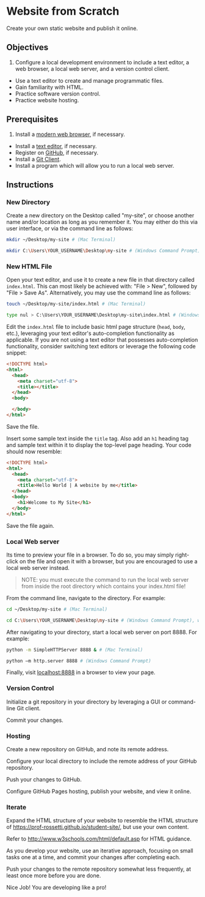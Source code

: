 # Website from Scratch

Create your own static website and publish it online.

## Objectives

  1. Configure a local development environment to include a text editor, a web browser, a local web server, and a version control client.
  * Use a text editor to create and manage programmatic files.
  * Gain familiarity with HTML.
  * Practice software version control.
  * Practice website hosting.

## Prerequisites

  1. Install a [modern web browser](/README.md#browser), if necessary.
  * Install a [text editor](/README.md#text-editor), if necessary.
  * Register on [GitHub](https://github.com/), if necessary.
  * Install a [Git Client](https://git-scm.com/downloads).
  * Install a program which will allow you to run a local web server.

## Instructions

### New Directory

Create a new directory on the Desktop called "my-site", or choose another name and/or location as long as you remember it. You may either do this via user interface, or via the command line as follows:

```` sh
mkdir ~/Desktop/my-site # (Mac Terminal)

mkdir C:\Users\YOUR_USERNAME\Desktop\my-site # (Windows Command Prompt), where YOUR_USERNAME is the user name associated with the operating system account you use on your local machine
````

### New HTML File

Open your text editor, and use it to create a new file in that directory called `index.html`. This can most likely be achieved with: "File > New", followed by "File > Save As". Alternatively, you may use the command line as follows:

```` sh
touch ~/Desktop/my-site/index.html # (Mac Terminal)

type nul > C:\Users\YOUR_USERNAME\Desktop\my-site\index.html # (Windows Command Prompt), where YOUR_USERNAME is the user name associated with the operating system account you use on your local machine
````

Edit the `index.html` file to include basic html page structure (`head`, `body`, etc.), leveraging your text editor's auto-completion functionality as applicable. If you are not using a text editor that possesses auto-completion functionality, consider switching text editors or leverage the following code snippet:

```` html
<!DOCTYPE html>
<html>
  <head>
    <meta charset="utf-8">
    <title></title>
  </head>
  <body>

  </body>
</html>
````

Save the file.

Insert some sample text inside the `title` tag. Also add an `h1` heading tag and sample text within it to display the top-level page heading. Your code should now resemble:

```` html
<!DOCTYPE html>
<html>
  <head>
    <meta charset="utf-8">
    <title>Hello World | A website by me</title>
  </head>
  <body>
    <h1>Welcome to My Site</h1>
  </body>
</html>
````

Save the file again.

### Local Web server

Its time to preview your file in a browser. To do so, you may simply right-click on the file and open it with a browser, but you are encouraged to use a local web server instead.

> NOTE: you must execute the command to run the local web server from inside the root directory which contains your index.html file!

From the command line, navigate to the directory. For example:

```` sh
cd ~/Desktop/my-site # (Mac Terminal)

cd C:\Users\YOUR_USERNAME\Desktop\my-site # (Windows Command Prompt), where YOUR_USERNAME is the user name associated with the operating system account you use on your local machine
````

After navigating to your directory, start a local web server on port 8888. For example:

```` sh
python -m SimpleHTTPServer 8888 & # (Mac Terminal)

python –m http.server 8888 # (Windows Command Prompt)
````

Finally, visit [localhost:8888](localhost:8888) in a browser to view your page.

### Version Control

Initialize a git repository in your directory by leveraging a GUI or command-line Git client.

Commit your changes.

### Hosting

Create a new repository on GitHub, and note its remote address.

Configure your local directory to include the remote address of your GitHub repository.

Push your changes to GitHub.

Configure GitHub Pages hosting, publish your website, and view it online.

### Iterate

Expand the HTML structure of your website to resemble the HTML structure of https://prof-rossetti.github.io/student-site/, but use your own content.

Refer to http://www.w3schools.com/html/default.asp for HTML guidance.

As you develop your website, use an iterative approach, focusing on small tasks one at a time,  and commit your changes after completing each.

Push your changes to the remote repository somewhat less frequently, at least once more before you are done.

Nice Job! You are developing like a pro!
